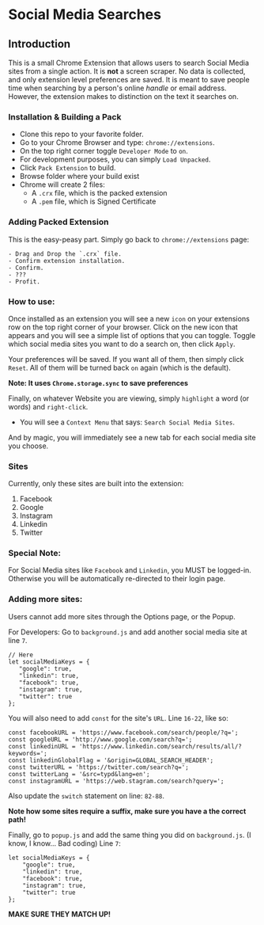 # Social Media Searches

## Introduction
This is a small Chrome Extension that allows users to search Social Media sites from a single action. It is **not** a screen 
scraper. No data is collected, and only extension level preferences are saved. It is meant to save people time when searching by
a person's online _handle_ or email address. However, the extension makes to distinction on the text it searches on. 

### Installation & Building a Pack
- Clone this repo to your favorite folder.
- Go to your Chrome Browser and type: `chrome://extensions`. 
- On the top right corner toggle `Developer Mode` to `on`. 
- For development purposes, you can simply `Load Unpacked`.
- Click `Pack Extension` to build. 
- Browse folder where your build exist
- Chrome will create 2 files:
    - A `.crx` file, which is the packed extension
    - A `.pem` file, which is Signed Certificate

### Adding Packed Extension
This is the easy-peasy part. Simply go back to `chrome://extensions` page:

    - Drag and Drop the `.crx` file. 
    - Confirm extension installation.  
    - Confirm.
    - ???
    - Profit. 


### How to use:
Once installed as an extension you will see a new `icon` on your extensions row on the top right corner of your browser. 
Click on the new icon that appears and you will see a simple list of options that you can toggle. Toggle which social media sites
you want to do a search on, then click `Apply`. 

Your preferences will be saved. If you want all of them, then simply click `Reset`. All of them will be turned back `on` again (which is the default). 

**Note: It uses `Chrome.storage.sync` to save preferences**

Finally, on whatever Website you are viewing, simply `highlight` a word (or words) and `right-click`. 
 - You will see a `Context Menu` that says: `Search Social Media Sites`. 
 
 And by magic, you will immediately see a new tab for each social media site you choose. 
 
 ### Sites
 Currently, only these sites are built into the extension:
 1. Facebook
 2. Google
 3. Instagram
 4. Linkedin
 5. Twitter
 
 ### Special Note:
 For Social Media sites like `Facebook` and `Linkedin`, you MUST be logged-in. Otherwise you will be automatically 
 re-directed to their login page. 
 
 ### Adding more sites:
 Users cannot add more sites through the Options page, or the Popup. 
 
 For Developers: Go to `background.js` and add another social media site at line `7`. 
 ```
 // Here
let socialMediaKeys = {
    "google": true,
    "linkedin": true,
    "facebook": true,
    "instagram": true,
    "twitter": true
};
```

You will also need to add `const` for the site's `URL`. Line `16-22`, like so:
```
const facebookURL = 'https://www.facebook.com/search/people/?q=';
const googleURL = 'http://www.google.com/search?q=';
const linkedinURL = 'https://www.linkedin.com/search/results/all/?keywords=';
const linkedinGlobalFlag = '&origin=GLOBAL_SEARCH_HEADER';
const twitterURL = 'https://twitter.com/search?q=';
const twitterLang = '&src=typd&lang=en';
const instagramURL = 'https://web.stagram.com/search?query=';
```

Also update the `switch` statement on line: `82-88`. 

**Note how some sites require a suffix, make sure you have a the correct path!**

Finally, go to `popup.js` and add the same thing you did on `background.js`. (I know, I know... Bad coding)
Line `7`:
```
let socialMediaKeys = {
    "google": true,
    "linkedin": true,
    "facebook": true,
    "instagram": true,
    "twitter": true
};
```
**MAKE SURE THEY MATCH UP!**